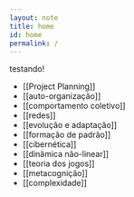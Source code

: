 ```yaml
---
layout: note
title: home
id: home
permalink: /
---
```


testando!

- [[Project Planning]]
- [[auto-organização]]
- [[comportamento coletivo]]
- [[redes]]
- [[evolução e adaptação]]
- [[formação de padrão]]
- [[cibernética]]
- [[dinâmica não-linear]]
- [[teoria dos jogos]]
- [[metacognição]]
- [[complexidade]]